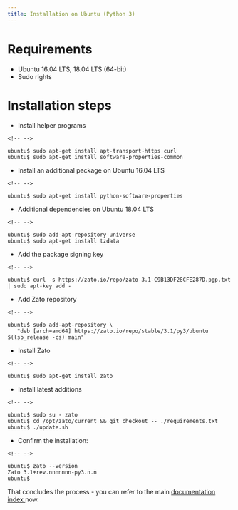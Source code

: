 ```yaml
---
title: Installation on Ubuntu (Python 3)
---
```


Requirements
============

-   Ubuntu 16.04 LTS, 18.04 LTS (64-bit)
-   Sudo rights

Installation steps
==================

-   Install helper programs

```{=html}
<!-- -->
```
    ubuntu$ sudo apt-get install apt-transport-https curl
    ubuntu$ sudo apt-get install software-properties-common

-   Install an additional package on Ubuntu 16.04 LTS

```{=html}
<!-- -->
```
    ubuntu$ sudo apt-get install python-software-properties

-   Additional dependencies on Ubuntu 18.04 LTS

```{=html}
<!-- -->
```
    ubuntu$ sudo add-apt-repository universe
    ubuntu$ sudo apt-get install tzdata

-   Add the package signing key

```{=html}
<!-- -->
```
    ubuntu$ curl -s https://zato.io/repo/zato-3.1-C9B13DF28CFE287D.pgp.txt | sudo apt-key add -

-   Add Zato repository

```{=html}
<!-- -->
```
    ubuntu$ sudo add-apt-repository \
       "deb [arch=amd64] https://zato.io/repo/stable/3.1/py3/ubuntu $(lsb_release -cs) main"

-   Install Zato

```{=html}
<!-- -->
```
    ubuntu$ sudo apt-get install zato

-   Install latest additions

```{=html}
<!-- -->
```
    ubuntu$ sudo su - zato
    ubuntu$ cd /opt/zato/current && git checkout -- ./requirements.txt
    ubuntu$ ./update.sh

-   Confirm the installation:

```{=html}
<!-- -->
```
    ubuntu$ zato --version
    Zato 3.1+rev.nnnnnnn-py3.n.n
    ubuntu$

That concludes the process - you can refer to the main
[documentation index ](../../../../index)
now.
